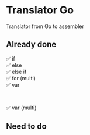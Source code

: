 # Translator Go
Translator from Go to assembler

## Already done
:white_check_mark: if <br>
:white_check_mark: else <br>
:white_check_mark: else if <br>
:white_check_mark: for (multi) <br>
:white_check_mark: var <br>

<br>

:white_check_mark: var (multi)

## Need to do
